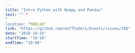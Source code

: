 ```yaml
---
title: "Intro Python with Numpy and Pandas"
text: "" "
"
location: "MADLab"
link: "https://github.com/UofTCoders/Events/issues/198"
date: "2018-10-25"
startTime: "18:10"
endTime: "19:00"
---
```

